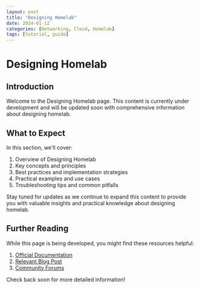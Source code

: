 ```yaml
---
layout: post
title: "Designing Homelab"
date: 2024-01-12
categories: [Networking, Cloud, Homelab]
tags: [tutorial, guide]
---
```


# Designing Homelab

## Introduction

Welcome to the Designing Homelab page. This content is currently under development and will be updated soon with comprehensive information about designing homelab.

## What to Expect

In this section, we'll cover:

1. Overview of Designing Homelab
2. Key concepts and principles
3. Best practices and implementation strategies
4. Practical examples and use cases
5. Troubleshooting tips and common pitfalls

Stay tuned for updates as we continue to expand this content to provide you with valuable insights and practical knowledge about designing homelab.

## Further Reading

While this page is being developed, you might find these resources helpful:

1. [Official Documentation](https://example.com)
2. [Relevant Blog Post](https://example.com/blog)
3. [Community Forums](https://example.com/forum)

Check back soon for more detailed information!

